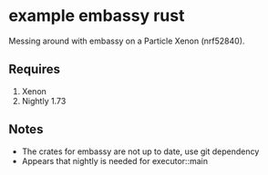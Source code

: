 example embassy rust
===

Messing around with embassy on a Particle Xenon (nrf52840).

## Requires
1. Xenon
2. Nightly 1.73

## Notes
- The crates for embassy are not up to date, use git dependency
- Appears that nightly is needed for executor::main
